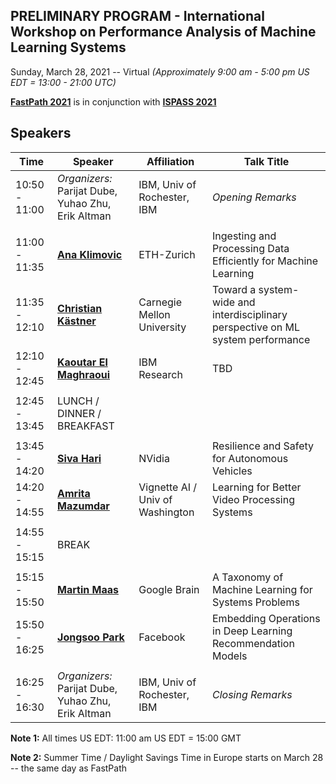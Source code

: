 ## PRELIMINARY PROGRAM - International Workshop on Performance Analysis of Machine Learning Systems
Sunday, March 28, 2021 -- Virtual *(Approximately 9:00 am - 5:00 pm US EDT = 13:00 - 21:00 UTC)*

**[FastPath 2021](https://tinyurl.com/fastpath2021)** is in conjunction with **[ISPASS 2021](https://www.ispass.org/ispass2021)**

## Speakers 

| Time          | Speaker                                                                   | Affiliation                         | Talk Title            |
| ----          | ----                                                                      | ----                                | ----                  |
| 10:50 - 11:00 | *Organizers:* Parijat Dube, Yuhao Zhu, Erik Altman                        | IBM, Univ of Rochester, IBM         | *Opening Remarks*     |
|               |                                                                           |                                     |                       |
| 11:00 - 11:35 | **[Ana Klimovic](https://tinyurl.com/fastpath2021/Klimovic)**             | ETH-Zurich                          | Ingesting and Processing Data Efficiently for Machine Learning |
| 11:35 - 12:10 | **[Christian Kästner](https://tinyurl.com/fastpath2021/Kaestner)**        | Carnegie Mellon University          | Toward a system-wide and interdisciplinary perspective on ML system performance |
| 12:10 - 12:45 | **[Kaoutar El Maghraoui](https://tinyurl.com/fastpath2021/El_Maghraoui)** | IBM Research                        | TBD                   |
|               |                                                                           |                                     |                       |
| 12:45 - 13:45 | LUNCH / DINNER / BREAKFAST                                                |                                     |                       |
|               |                                                                           |                                     |                       |
| 13:45 - 14:20 | **[Siva Hari](https://tinyurl.com/fastpath2021/Hari)**                    | NVidia                              | Resilience and Safety for Autonomous Vehicles                  |
| 14:20 - 14:55 | **[Amrita Mazumdar](https://tinyurl.com/fastpath2021/Mazumdar)**          | Vignette AI / Univ of Washington    | Learning for Better Video Processing Systems                   |
|               |                                                                           |                                     |                       |
| 14:55 - 15:15 | BREAK                                                                     |                                     |                       |
|               |                                                                           |                                     |                       |
| 15:15 - 15:50 | **[Martin Maas](https://tinyurl.com/fastpath2021/Maas)**                  | Google Brain                        | A Taxonomy of Machine Learning for Systems Problems            |
| 15:50 - 16:25 | **[Jongsoo Park](https://tinyurl.com/fastpath2021/Park)**                 | Facebook                            | Embedding Operations in Deep Learning Recommendation Models    |
|               |                                                                           |                                     |                       |
| 16:25 - 16:30 | *Organizers:* Parijat Dube, Yuhao Zhu, Erik Altman                        | IBM, Univ of Rochester, IBM         | *Closing Remarks*     |

**Note 1:**  All times US EDT:  11:00 am US EDT = 15:00 GMT

**Note 2:** Summer Time / Daylight Savings Time in Europe starts on March 28 -- the same day as FastPath
